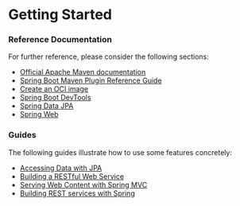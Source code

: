 # Getting Started

### Reference Documentation
For further reference, please consider the following sections:

* [Official Apache Maven documentation](https://maven.apache.org/guides/index.html)
* [Spring Boot Maven Plugin Reference Guide](https://docs.spring.io/spring-boot/docs/2.7.7-SNAPSHOT/maven-plugin/reference/html/)
* [Create an OCI image](https://docs.spring.io/spring-boot/docs/2.7.7-SNAPSHOT/maven-plugin/reference/html/#build-image)
* [Spring Boot DevTools](https://docs.spring.io/spring-boot/docs/2.7.7-SNAPSHOT/reference/htmlsingle/#using.devtools)
* [Spring Data JPA](https://docs.spring.io/spring-boot/docs/2.7.7-SNAPSHOT/reference/htmlsingle/#data.sql.jpa-and-spring-data)
* [Spring Web](https://docs.spring.io/spring-boot/docs/2.7.7-SNAPSHOT/reference/htmlsingle/#web)

### Guides
The following guides illustrate how to use some features concretely:

* [Accessing Data with JPA](https://spring.io/guides/gs/accessing-data-jpa/)
* [Building a RESTful Web Service](https://spring.io/guides/gs/rest-service/)
* [Serving Web Content with Spring MVC](https://spring.io/guides/gs/serving-web-content/)
* [Building REST services with Spring](https://spring.io/guides/tutorials/rest/)

